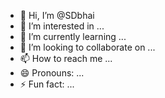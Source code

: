 - 👋 Hi, I’m @SDbhai
- 👀 I’m interested in ...
- 🌱 I’m currently learning ...
- 💞️ I’m looking to collaborate on ...
- 📫 How to reach me ...
- 😄 Pronouns: ...
- ⚡ Fun fact: ...

<!---
SDbhai/SDbhai is a ✨ special ✨ repository because its `README.md` (this file) appears on your GitHub profile.
You can click the Preview link to take a look at your changes.
--->
